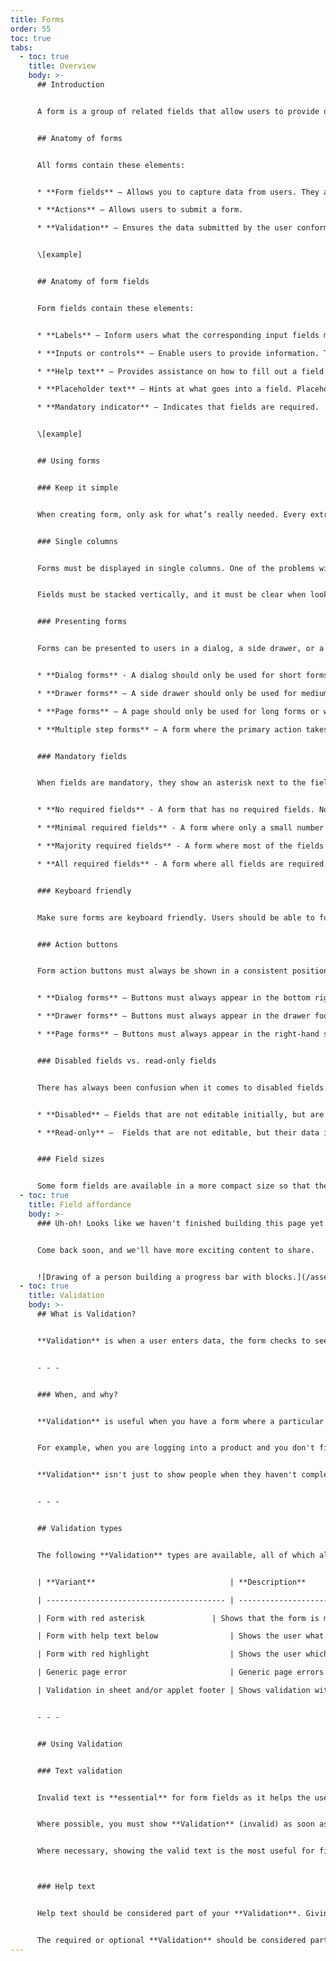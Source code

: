 ```yaml
---
title: Forms
order: 55
toc: true
tabs:
  - toc: true
    title: Overview
    body: >-
      ## Introduction


      A form is a group of related fields that allow users to provide data or configure options. They are used for submitting data to a server. They are an online representation of traditional paper forms.


      ## Anatomy of forms


      All forms contain these elements:


      * **Form fields** – Allows you to capture data from users. They appear in forms, presented in dialogs, drawers, or pages.

      * **Actions** – Allows users to submit a form.

      * **Validation** – Ensures the data submitted by the user conforms to acceptable parameters. For more information, refer to Validation \[link to Validation tab].


      \[example]


      ## Anatomy of form fields


      Form fields contain these elements:


      * **Labels** – Inform users what the corresponding input fields mean.

      * **Inputs or controls** – Enable users to provide information. This can be captured through a variety of different methods such as text inputs, checkboxes, etc.

      * **Help text** – Provides assistance on how to fill out a field. Helper text is optional.

      * **Placeholder text** – Hints at what goes into a field. Placeholder text is optional.

      * **Mandatory indicator** – Indicates that fields are required.


      \[example]


      ## Using forms


      ### Keep it simple


      When creating form, only ask for what’s really needed. Every extra field you add to a form will affect the success to completion. Always consider why you are requesting certain information from the user and how you will use it.


      ### Single columns


      Forms must be displayed in single columns. One of the problems with form fields in multiple columns is that your users are likely to interpret the fields inconsistently. If a form has horizontally adjacent fields, the user must scan in Z patterns, slowing the speed of comprehension and muddying the clear path to completion. But if a form is in a single column, the path to completion is a straight line down the page.


      Fields must be stacked vertically, and it must be clear when looking at a form field what the expected input should be. This is known as Field affordance. For more information, refer to Field affordance \[link to Field affordance tab]. The only exception to stacking vertically is when there are related fields such as Forename and Surname. When there is a clear and obvious connection, then it is acceptable to place them adjacent to each other.


      ### Presenting forms


      Forms can be presented to users in a dialog, a side drawer, or a full page. Each method has its own use case, which is explained below.


      * **Dialog forms** - A dialog should only be used for short forms, where a limited amount of information is required. Never use a scroll bar in a dialog.

      * **Drawer forms** – A side drawer should only be used for medium-sized forms, where the amount of information you want to capture exceeds the recommendation for a dialog. Drawers can also have scroll bars, so vertical scrolling means more fields can be presented.

      * **Page forms** – A page should only be used for long forms or where forms are split into multiple sections. Where this is the case, a tabbed UI can be used to separate the data collection.

      * **Multiple step forms** – A form where the primary action takes the user a step forward in a process, like a wizard. This type of form can be presented as a dialog, drawer, or page.


      ### Mandatory fields


      When fields are mandatory, they show an asterisk next to the field label. Where this is the case, we must also include a footnote labelled “*Required field(s)” to explain what the asterisk means. This should be shown in the form footer, adjacent to the action buttons. The following rules apply to showing the required fields footnote:


      * **No required fields** - A form that has no required fields. No footnote required.

      * **Minimal required fields** - A form where only a small number of fields are required. Typically 1 or 2. In this instance the required fields footnote must be present.

      * **Majority required fields** - A form where most of the fields are required. In this instance only the optional fields would be indicated.

      * **All required fields** - A form where all fields are required. In this instance the required fields footnote must be present.


      ### Keyboard friendly


      Make sure forms are keyboard friendly. Users should be able to focus on and edit every field using only the keyboard. Many users will also want to tab through each field, without leaving their keyboard, so it’s important that tab orders are logical.


      ### Action buttons


      Form action buttons must always be shown in a consistent position across all forms. They must also be ordered with the primary action positioned on the right, then the secondary or negative actions with the most negative on the left, and finally the Cancel or Close actions positioned in the leftmost position. The following rules also apply depending on how a form is being presented:


      * **Dialog forms** – Buttons must always appear in the bottom right-hand corner of the dialog footer and must be sized according to their label and icon.

      * **Drawer forms** – Buttons must always appear in the drawer footer and must be sized to fit the available space.

      * **Page forms** – Buttons must always appear in the right-hand side of the page header and must be sized according to their label and icon.


      ### Disabled fields vs. read-only fields


      There has always been confusion when it comes to disabled fields and read-only fields. What's the difference? When do we use them?


      * **Disabled** – Fields that are not editable initially, but are enabled when users interact with the screen. They have a grey background to differentiate them from editable fields. This changes to white once they are enabled.

      * **Read-only** –  Fields that are not editable, but their data is visible and can be copied. In terms of style, they look the same as editable fields.


      ### Field sizes


      Some form fields are available in a more compact size so that they can be used where space is limited or next to small buttons. For example, in table or Applet headers. Please consult the [UX team](mailto:ux@oneadvanced.com) when considering the use of small fields.
  - toc: true
    title: Field affordance
    body: >-
      ### Uh-oh! Looks like we haven't finished building this page yet.


      Come back soon, and we'll have more exciting content to share.


      ![Drawing of a person building a progress bar with blocks.](/assets/img/downloading.svg "Just a few more pieces to go before it is ready...")
  - toc: true
    title: Validation
    body: >-
      ## What is Validation?


      **Validation** is when a user enters data, the form checks to see that the data is correct. If correct, the form notifies the application that the data can be submitted to the server; if not, it gives you an error message explaining what corrections need to be made.


      - - -


      ### When, and why?


      **Validation** is useful when you have a form where a particular criterion needs to be met (for example the amount of characters or specific fields that need to be filled out) in order for that data be submitted or in order to progress to the next step.


      For example, when you are logging into a product and you don't fill out the email field, then the **Validation** will show an error message explaining that you need to fill out the email field in order to continue.


      **Validation** isn't just to show people when they haven't completed something incorrectly, but in some cases to show them that they have completed something correctly.


      - - -


      ## Validation types


      The following **Validation** types are available, all of which allow you to include a subheading:


      | **Variant**                              | **Description**                                                           |

      | ---------------------------------------- | ------------------------------------------------------------------------- |

      | Form with red asterisk               | Shows that the form is mandatory and has Validation applied to it            |

      | Form with help text below                | Shows the user what form criteria they will have to complete to continue |

      | Form with red highlight                  | Shows the user which forms have failed Validation.                        |

      | Generic page error                       | Generic page errors will show if the data can't be submitted and why     |

      | Validation in sheet and/or applet footer | Shows validation within that sheet/applet before submitting information |


      - - -


      ## Using Validation


      ### Text validation


      Invalid text is **essential** for form fields as it helps the user to understand if something isn't right and gives them the opportunity to correct it.


      Where possible, you must show **Validation** (invalid) as soon as the user has completed an input so that they can correct as they go.


      Where necessary, showing the valid text is the most useful for fields that require special inputs, such as a password field.  Most other times you would not show valid text.



      ### Help text


      Help text should be considered part of your **Validation**. Giving help text below an input can provide useful additional information about what a field expects the user to enter. This type of information should be given as early as possible in the process. For example, if an input requires specific characters or length to be entered.


      The required or optional **Validation** should be considered part of your **Validation**.  If the majority of fields on the form are required (mandatory) then it is better to just show the optional ones. Similarly, if the majority of fields are optional, just show the required ones.
---
```

